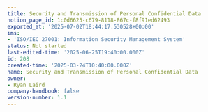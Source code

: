 ```yaml
---
title: Security and Transmission of Personal Confidential Data
notion_page_id: 1c0d6625-c679-8118-867c-f8f91ed62493
exported_at: '2025-07-02T18:44:17.530528+00:00'
ims:
- 'ISO/IEC 27001: Information Security Management System'
status: Not started
last-edited-time: '2025-06-25T19:40:00.000Z'
id: 208
created-time: '2025-03-24T10:40:00.000Z'
name: Security and Transmission of Personal Confidential Data
owner:
- Ryan Laird
company-handbook: false
version-number: 1.1
---
```


<!-- Unsupported block type: unsupported -->
